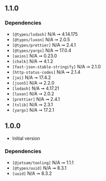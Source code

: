 ## 1.1.0

### Dependencies

- `[@types/lodash]` N/A ➞ 4.14.175
- `[@types/luxon]` N/A ➞ 2.0.5
- `[@types/prettier]` N/A ➞ 2.4.1
- `[@types/yargs]` N/A ➞ 17.0.4
- `[axios]` N/A ➞ 0.23.0
- `[chalk]` N/A ➞ 4.1.2
- `[fast-json-stable-stringify]` N/A ➞ 2.1.0
- `[http-status-codes]` N/A ➞ 2.1.4
- `[joi]` N/A ➞ 17.4.2
- `[json5]` N/A ➞ 2.2.0
- `[lodash]` N/A ➞ 4.17.21
- `[luxon]` N/A ➞ 2.0.2
- `[prettier]` N/A ➞ 2.4.1
- `[tslib]` N/A ➞ 2.3.1
- `[yargs]` N/A ➞ 17.2.1

## 1.0.0

- Initial version

### Dependencies

- `[@jetsam/tooling]` N/A ➞ 1.1.1
- `[@types/uuid]` N/A ➞ 8.3.1
- `[uuid]` N/A ➞ 8.3.2
